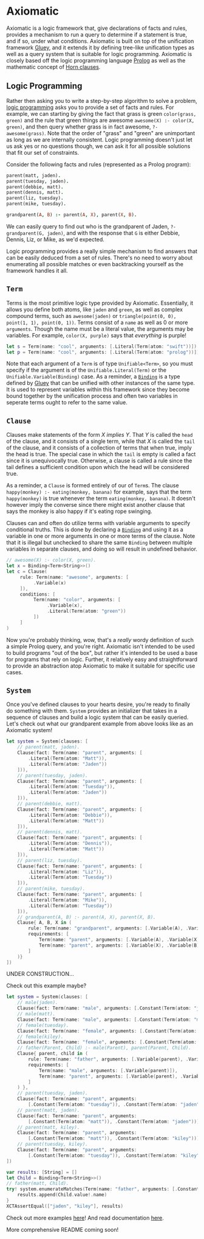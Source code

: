 # Axiomatic

Axiomatic is a logic framework that, give declarations of facts and rules, provides a mechanism to run a query to determine if a statement is true, and if so, under what conditions. Axiomatic is built on top of the unification framework [Gluey](https://github.com/JadenGeller/Gluey), and it extends it by defining tree-like unification types as well as a query system that is suitable for logic programming. Axiomatic is closely based off the logic programming language [Prolog](https://en.wikipedia.org/wiki/Prolog) as well as the mathematic concept of [Horn clauses](https://en.wikipedia.org/wiki/Horn_clause).

## Logic Programming

Rather then asking you to write a step-by-step algorithm to solve a problem, [logic programming](https://en.wikipedia.org/wiki/Logic_programming) asks you to provide a set of facts and rules. For example, we can starting by giving the fact that grass is green `color(grass, green)` and the rule that green things are awesome `awesome(X) :- color(X, green)`, and then query whether grass is in fact awesome, `?- awesome(grass)`. Note that the order of "grass" and "green" are unimportant as long as we are internally consistent. Logic programming doesn't just let us ask yes or no questions though, we can ask it for all possible solutions that fit our set of constraints.

Consider the following facts and rules (represented as a Prolog program):
```prolog
parent(matt, jaden).
parent(tuesday, jaden).
parent(debbie, matt).
parent(dennis, matt).
parent(liz, tuesday).
parent(mike, tuesday).

grandparent(A, B) :- parent(A, X), parent(X, B).
```
We can easily query to find out who is the grandparent of Jaden, `?- grandparent(G, jaden)`, and with the response that `G` is either Debbie, Dennis, Liz, or Mike, as we'd expected.

Logic programming provides a really simple mechanism to find answers that can be easily deduced from a set of rules. There's no need to worry about enumerating all possible matches or even backtracking yourself as the framework handles it all.

## `Term`

Terms is the most primitive logic type provided by Axiomatic. Essentially, it allows you define both atoms, like `jaden` and `green`, as well as complex compound terms, such as `awesome(jaden)` or `triangle(point(0, 0), point(1, 1), point(0, 1))`. Terms consist of a `name` as well as 0 or more `arguments`. Though the name must be a literal value, the arguments may be variables. For example, `color(X, purple)` says that *everything* is purple!

```swift
let s = Term(name: "cool", arguments: [.Literal(Term(atom: "swift"))])  // cool(swift).
let p = Term(name: "cool", arguments: [.Literal(Term(atom: "prolog"))]) // cool(prolog).
```

Note that each argument of a `Term` is of type `Unifiable<Term>`, so you must specify if the argument is of the `Unifiable.Literal(Term)` or the `Unifiable.Variable(Binding)` case. As a reminder, a [`Binding`](https://github.com/jadengeller/gluey#binding) is a type defined by [Gluey](https://github.com/JadenGeller/Gluey) that can be unified with other instances of the same type. It is used to represent variables within this framework since they become bound together by the unification process and often two variables in seperate terms ought to refer to the same value.

## `Clause`

Clauses make statements of the form *X implies Y*. That *Y* is called the `head` of the clause, and it consists of a single term, while that *X* is called the `tail` of the clause, and it consists of a collection of terms that when true, imply the head is true. The special case in which the `tail` is empty is called a fact since it is unequivocally true. Otherwise, a clause is called a rule since the tail defines a sufficient condition upon which the head will be considered true.

As a reminder, a `Clause` is formed entirely of our of `Term`s. The clause `happy(monkey) :- eating(monkey, banana)` for example, says that the term `happy(monkey)` is true whenever the term `eating(monkey, banana)`. It doesn't however imply the converse since there might exist another clause that says the monkey is also happy if it's eating rope swinging.

Clauses can and often do utilize terms with variable arguments to specify conditional truths. This is done by declaring a [`Binding`](https://github.com/jadengeller/gluey#binding) and using it as a variable in one or more arguments in one or more terms of the clause. Note that it is illegal but unchecked to share the same `Binding` between multiple variables in separate clauses, and doing so will result in undefined behavior. 

```swift
// awesome(X) :- color(X, green).
let x = Binding<Term<String>>()
let c = Clause(
     rule: Term(name: "awesome", arguments: [
          .Variable(x)
     ]),
     conditions: [
          Term(name: "color", arguments: [
               .Variable(x),
               .Literal(Term(atom: "green"))
          ])
     ]
)
```

Now you're probably thinking, wow, that's a *really* wordy definition of such a simple Prolog query, and you're right. Axiomatic isn't intended to be used to build programs "out of the box", but rather it's intended to be used a base for programs that rely on logic. Further, it relatively easy and straightforward to provide an abstraction atop Axiomatic to make it suitable for specific use cases.

## `System`

Once you've defined clauses to your hearts desire, you're ready to finally do something with them. `System` provides an initializer that takes in a sequence of clauses and build a logic system that can be easily queried. Let's check out what our grandparent example from above looks like as an Axiomatic system!

```swift
let system = System(clauses: [
    // parent(matt, jaden).
    Clause(fact: Term(name: "parent", arguments: [
        .Literal(Term(atom: "Matt")),
        .Literal(Term(atom: "Jaden"))
    ])),
    // parent(tuesday, jaden).
    Clause(fact: Term(name: "parent", arguments: [
        .Literal(Term(atom: "Tuesday")),
        .Literal(Term(atom: "Jaden"))
    ])),
    // parent(debbie, matt).
    Clause(fact: Term(name: "parent", arguments: [
        .Literal(Term(atom: "Debbie")),
        .Literal(Term(atom: "Matt"))
    ])),
    // parent(dennis, matt).
    Clause(fact: Term(name: "parent", arguments: [
        .Literal(Term(atom: "Dennis")),
        .Literal(Term(atom: "Matt"))
    ])),
    // parent(liz, tuesday).
    Clause(fact: Term(name: "parent", arguments: [
        .Literal(Term(atom: "Liz")),
        .Literal(Term(atom: "Tuesday"))
    ])),
    // parent(mike, tuesday).
    Clause(fact: Term(name: "parent", arguments: [
        .Literal(Term(atom: "Mike")),
        .Literal(Term(atom: "Tuesday"))
    ])),
    // grandparent(A, B) :- parent(A, X), parent(X, B).
    Clause{ A, B, X in (
        rule: Term(name: "grandparent", arguments: [.Variable(A), .Variable(B)]),
        requirements: [
            Term(name: "parent", arguments: [.Variable(A), .Variable(X)]),
            Term(name: "parent", arguments: [.Variable(X), .Variable(B)])
        ]
    )}
])
```

UNDER CONSTRUCTION...

Check out this example maybe?

```swift
let system = System(clauses: [
    // male(jaden).
    Clause(fact: Term(name: "male", arguments: [.Constant(Term(atom: "jaden"))])),
    // male(matt).
    Clause(fact: Term(name: "male", arguments: [.Constant(Term(atom: "matt"))])),
    // female(tuesday).
    Clause(fact: Term(name: "female", arguments: [.Constant(Term(atom: "tuesday"))])),
    // female(kiley).
    Clause(fact: Term(name: "female", arguments: [.Constant(Term(atom: "kiley"))])),
    // father(Parent, Child) :- male(Parent), parent(Parent, Child).
    Clause{ parent, child in (
        rule: Term(name: "father", arguments: [.Variable(parent), .Variable(child)]),
        requirements: [
            Term(name: "male", arguments: [.Variable(parent)]),
            Term(name: "parent", arguments: [.Variable(parent), .Variable(child)])
        ]
    ) },
    // parent(tuesday, jaden).
    Clause(fact: Term(name: "parent", arguments:
        [.Constant(Term(atom: "tuesday")), .Constant(Term(atom: "jaden"))])),
    // parent(matt, jaden).
    Clause(fact: Term(name: "parent", arguments:
        [.Constant(Term(atom: "matt")), .Constant(Term(atom: "jaden"))])),
    // parent(matt, kiley).
    Clause(fact: Term(name: "parent", arguments:
        [.Constant(Term(atom: "matt")), .Constant(Term(atom: "kiley"))])),
    // parent(tuesday, kiley).
    Clause(fact: Term(name: "parent", arguments:
        [.Constant(Term(atom: "tuesday")), .Constant(Term(atom: "kiley"))]))
])

var results: [String] = []
let Child = Binding<Term<String>>()
// father(matt, Child).
try! system.enumerateMatches(Term(name: "father", arguments: [.Constant(Term(atom: "matt")), .Variable(Child)])) {
    results.append(Child.value!.name)
}
XCTAssertEqual(["jaden", "kiley"], results)
```

Check out more examples [here](https://github.com/JadenGeller/Axiomatic/blob/master/Axiomatic/AxiomaticTests/SystemTests.swift)! And read documentation [here](http://jadengeller.github.io/Axiomatic/docs/index.html).

More comprehensive README coming soon!

